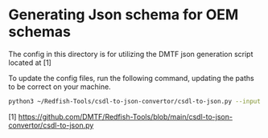 # Generating Json schema for OEM schemas

The config in this directory is for utilizing the DMTF json generation script
located at [1]

To update the config files, run the following command, updating the paths to be
correct on your machine.

```bash
python3 ~/Redfish-Tools/csdl-to-json-convertor/csdl-to-json.py --input ~/bmcweb/redfish-core/schema/oem/openbmc/csdl --output ~/bmcweb/redfish-core/schema/oem/openbmc/json-schema --config ~/bmcweb/scripts/csdl-to-json-converter/csdl-to-json-convertor/openbmc-config.json
```

[1]
https://github.com/DMTF/Redfish-Tools/blob/main/csdl-to-json-convertor/csdl-to-json.py
